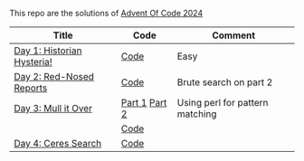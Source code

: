 This repo are the solutions of [Advent Of Code 2024](https://adventofcode/2024)

| Title                                                             | Code                                  | Comment                         |
|-------------------------------------------------------------------|---------------------------------------|---------------------------------|
| [Day 1: Historian Hysteria!](https://adventofcode.com/2024/day/1) | [Code](day1.q)                        | Easy                            |
| [Day 2: Red-Nosed Reports](https://adventofcode.com/2024/day/2)   | [Code](day2.q)                        | Brute search on part 2          |
| [Day 3: Mull it Over](https://adventofcode.com/2024/day/3)        | [Part 1](day3.pl) [Part 2](day3_2.pl) | Using perl for pattern matching |
|                                                                   | [Code](day3.q)                        |                                 |
| [Day 4: Ceres Search](https://adventofcode.com/2024/day/4)        | [Code](day4.q)                        |                                 |




